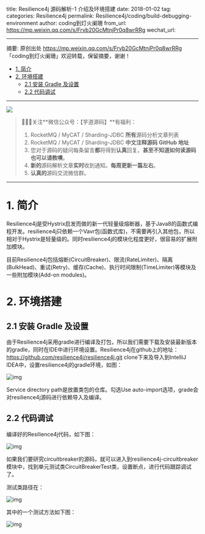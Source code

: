 title: Resilience4j 源码解析-1 介绍及环境搭建
date: 2018-01-02
tag: 
categories: Resilience4j
permalink: Resilience4j/coding/build-debugging-environment
author: coding到灯火阑珊
from_url: https://mp.weixin.qq.com/s/Frvb20GcMtnjPr0q8wrRRg
wechat_url: 

-------

摘要: 原创出处 https://mp.weixin.qq.com/s/Frvb20GcMtnjPr0q8wrRRg 「coding到灯火阑珊」欢迎转载，保留摘要，谢谢！

- [1. 简介](http://www.iocoder.cn/Resilience4j/coding/build-/)
- [2. 环境搭建](http://www.iocoder.cn/Resilience4j/coding/build-/)
  - [2.1 安装 Gradle 及设置](http://www.iocoder.cn/Resilience4j/coding/build-/)
  - [2.2 代码调试](http://www.iocoder.cn/Resilience4j/coding/build-/)

-------

![](http://www.iocoder.cn/images/common/wechat_mp_2017_07_31.jpg)

> 🙂🙂🙂关注**微信公众号：【芋道源码】**有福利：
> 1. RocketMQ / MyCAT / Sharding-JDBC **所有**源码分析文章列表
> 2. RocketMQ / MyCAT / Sharding-JDBC **中文注释源码 GitHub 地址**
> 3. 您对于源码的疑问每条留言**都**将得到**认真**回复。**甚至不知道如何读源码也可以请教噢**。
> 4. **新的**源码解析文章**实时**收到通知。**每周更新一篇左右**。
> 5. **认真的**源码交流微信群。

-------

# 1. 简介

Resilience4j是受Hystrix启发而做的新一代轻量级熔断器，基于Java8的函数式编程开发。resilience4j只依赖一个Vavr包(函数式库)，不需要再引入其他包，所以相对于Hystrix是轻量级的。同时resilience4j的模块化程度更好，很容易的扩展附加模块。

目前Resilience4j包括熔断(CircuitBreaker)、限流(RateLimiter)、隔离(BulkHead)、重试(Retry)、缓存(Cache)、执行时间限制(TimeLimiter)等模块及一些附加模块(Add-on modules)。

# 2. 环境搭建

## 2.1 安装 Gradle 及设置

由于Resilience4j采用gradle进行编译及打包，所以我们需要下载及安装最新版本的gradle，同时在IDE中进行环境设置。Resilience4j在github上的地址：https://github.com/resilience4j/resilience4j.git clone下来及导入到IntelliJ IDEA中，设置resilience4j的gradle环境，如图：

![img](http://static.iocoder.cn/6f29faabd877dc6fbf27a089d8585562)

Service directory path是放置类包的仓库。勾选Use auto-import选项，grade会对resilience4j源码进行依赖导入及编译。


## 2.2 代码调试

编译好的Resilience4j代码，如下图：

![img](http://static.iocoder.cn/88c68074f34d3c05be0d2df85de162d8)

如果我们要研究circuitbreaker的源码，就可以进入到resilience4j-circuitbreaker模块中，找到单元测试类CircuitBreakerTest类，设置断点，进行代码跟踪调试了。

测试类路径在：

![img](http://static.iocoder.cn/da4b1add389a26789a394a8b412f75b1)

其中的一个测试方法如下图：

![img](http://static.iocoder.cn/7ea8e5ae75883e5fbb84701cfa630d31)